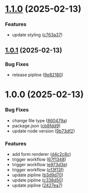 # [1.1.0](https://github.com/aman162001/react-form-builder/compare/v1.0.1...v1.1.0) (2025-02-13)


### Features

* update styling ([c763a37](https://github.com/aman162001/react-form-builder/commit/c763a37b2203ace6933f86e22d290c4f70db77b6))

## [1.0.1](https://github.com/aman162001/react-form-builder/compare/v1.0.0...v1.0.1) (2025-02-13)


### Bug Fixes

* release pipline ([9e82180](https://github.com/aman162001/react-form-builder/commit/9e821801826c6ed0155b2b19bb63fee8d89eacd7))

# 1.0.0 (2025-02-13)


### Bug Fixes

* change file type ([860479a](https://github.com/aman162001/react-form-builder/commit/860479ac746c7f14a6a307b487fd1a08f115c601))
* package.json ([cb8fdd9](https://github.com/aman162001/react-form-builder/commit/cb8fdd9e8d90ffee19414b3e08bb1a174315b67d))
* update node version ([9b73df2](https://github.com/aman162001/react-form-builder/commit/9b73df2790e84f93cdc48888551b71d11a534c70))


### Features

* add form renderer ([d4c2c8c](https://github.com/aman162001/react-form-builder/commit/d4c2c8c0a1bcbd06da82152ab4ae1ba07eb5f3af))
* trigger workflow ([67f1348](https://github.com/aman162001/react-form-builder/commit/67f1348c26b334d54080fb31ea9f7cac192c4f2d))
* trigger workflow ([e973d3e](https://github.com/aman162001/react-form-builder/commit/e973d3e527125f43ad4221917e796c47ac4ae798))
* trigger workflow ([cf3f13f](https://github.com/aman162001/react-form-builder/commit/cf3f13fdfba0c9922783e7555a7a0cf2f08ca786))
* update pipline ([b3d9d70](https://github.com/aman162001/react-form-builder/commit/b3d9d7051104bad578c70914c26e2fd2ada9be6a))
* update pipline ([c338d50](https://github.com/aman162001/react-form-builder/commit/c338d5035f995c444ab99cbfc1cbd29f770d7fa7))
* update pipline ([2427ea7](https://github.com/aman162001/react-form-builder/commit/2427ea7c1a24057c2137233f47d77f4e59374ae5))

